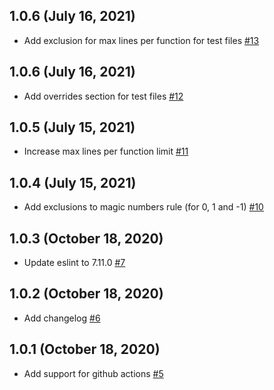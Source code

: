 ## 1.0.6 (July 16, 2021)

* Add exclusion for max lines per function for test files [#13](https://github.com/ilya-markevich/eslint-configs/pull/13)

## 1.0.6 (July 16, 2021)

* Add overrides section for test files [#12](https://github.com/ilya-markevich/eslint-configs/pull/12)

## 1.0.5 (July 15, 2021)

* Increase max lines per function limit [#11](https://github.com/ilya-markevich/eslint-configs/pull/11)

## 1.0.4 (July 15, 2021)

* Add exclusions to magic numbers rule (for 0, 1 and -1) [#10](https://github.com/ilya-markevich/eslint-configs/pull/10)

## 1.0.3 (October 18, 2020)

* Update eslint to 7.11.0 [#7](https://github.com/ilya-markevich/eslint-configs/pull/7)

## 1.0.2 (October 18, 2020)

* Add changelog [#6](https://github.com/ilya-markevich/eslint-configs/pull/6)

## 1.0.1 (October 18, 2020)

* Add support for github actions [#5](https://github.com/ilya-markevich/eslint-configs/pull/5)
